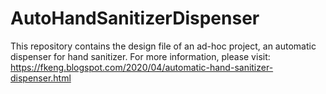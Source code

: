 # AutoHandSanitizerDispenser
This repository contains the design file of an ad-hoc project, an automatic dispenser for hand sanitizer.
For more information, please visit:
https://fkeng.blogspot.com/2020/04/automatic-hand-sanitizer-dispenser.html

